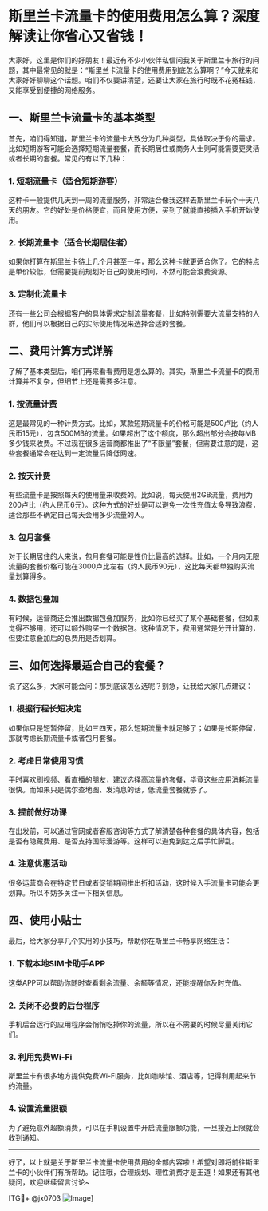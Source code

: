 # 斯里兰卡流量卡的使用费用怎么算？深度解读让你省心又省钱！

大家好，这里是你们的好朋友！最近有不少小伙伴私信问我关于斯里兰卡旅行的问题，其中最常见的就是：“斯里兰卡流量卡的使用费用到底怎么算啊？”今天就来和大家好好聊聊这个话题。咱们不仅要讲清楚，还要让大家在旅行时既不花冤枉钱，又能享受到便捷的网络服务。

## 一、斯里兰卡流量卡的基本类型

首先，咱们得知道，斯里兰卡的流量卡大致分为几种类型，具体取决于你的需求。比如短期游客可能会选择短期流量套餐，而长期居住或商务人士则可能需要更灵活或者长期的套餐。常见的有以下几种：

### 1. 短期流量卡（适合短期游客）
这种卡一般提供几天到一周的流量服务，非常适合像我这样去斯里兰卡玩个十天八天的朋友。它的好处是价格便宜，而且使用方便，买到了就能直接插入手机开始使用。

### 2. 长期流量卡（适合长期居住者）
如果你打算在斯里兰卡待上几个月甚至一年，那么这种卡就更适合你了。它的特点是单价较低，但需要提前规划好自己的使用时间，不然可能会浪费资源。

### 3. 定制化流量卡
还有一些公司会根据客户的具体需求定制流量套餐，比如特别需要大流量支持的人群，他们可以根据自己的实际使用情况来选择合适的套餐。

## 二、费用计算方式详解

了解了基本类型后，咱们再来看看费用是怎么算的。其实，斯里兰卡流量卡的费用计算并不复杂，但细节上还是需要多注意。

### 1. 按流量计费
这是最常见的一种计费方式。比如，某款短期流量卡的价格可能是500卢比（约人民币15元），包含500MB的流量。如果超出了这个额度，那么超出部分会按每MB多少钱来收费。不过现在很多运营商都推出了“不限量”套餐，但需要注意的是，这些套餐通常会在达到一定流量后降低网速。

### 2. 按天计费
有些流量卡是按照每天的使用量来收费的。比如说，每天使用2GB流量，费用为200卢比（约人民币6元）。这种方式的好处是可以避免一次性充值太多导致浪费，适合那些不确定自己每天会用多少流量的人。

### 3. 包月套餐
对于长期居住的人来说，包月套餐可能是性价比最高的选择。比如，一个月内无限流量的套餐价格可能在3000卢比左右（约人民币90元），这比每天都单独购买流量划算得多。

### 4. 数据包叠加
有时候，运营商还会推出数据包叠加服务，比如你已经买了某个基础套餐，但如果觉得不够用，还可以额外购买一个数据包。这种情况下，费用通常是分开计算的，但要注意叠加后的总费用是否划算。

## 三、如何选择最适合自己的套餐？

说了这么多，大家可能会问：那到底该怎么选呢？别急，让我给大家几点建议：

### 1. 根据行程长短决定
如果你只是短暂停留，比如三四天，那么短期流量卡就足够了；如果是长期停留，那就考虑长期流量卡或者包月套餐。

### 2. 考虑日常使用习惯
平时喜欢刷视频、看直播的朋友，建议选择高流量的套餐，毕竟这些应用消耗流量很快。而如果只是偶尔查地图、发消息的话，低流量套餐就够了。

### 3. 提前做好功课
在出发前，可以通过官网或者客服咨询等方式了解清楚各种套餐的具体内容，包括是否有隐藏费用、是否支持国际漫游等。这样可以避免到达之后手忙脚乱。

### 4. 注意优惠活动
很多运营商会在特定节日或者促销期间推出折扣活动，这时候入手流量卡可能会更划算。所以不妨多关注一下相关信息。

## 四、使用小贴士

最后，给大家分享几个实用的小技巧，帮助你在斯里兰卡畅享网络生活：

### 1. 下载本地SIM卡助手APP
这类APP可以帮助你随时查看剩余流量、余额等情况，还能提醒你及时充值。

### 2. 关闭不必要的后台程序
手机后台运行的应用程序会悄悄吃掉你的流量，所以在不需要的时候尽量关闭它们。

### 3. 利用免费Wi-Fi
斯里兰卡有很多地方提供免费Wi-Fi服务，比如咖啡馆、酒店等，记得利用起来节约流量。

### 4. 设置流量限额
为了避免意外超额消费，可以在手机设置中开启流量限额功能，一旦接近上限就会收到通知。

---

好了，以上就是关于斯里兰卡流量卡使用费用的全部内容啦！希望对即将前往斯里兰卡的小伙伴们有所帮助。记住哦，合理规划、理性消费才是王道！如果还有其他疑问，欢迎继续留言讨论~

[TG💪+ @jx0703 ![Image](https://github.com/user-attachments/assets/dbca1d08-cadb-493c-b0ec-ad6f7a83f270)]